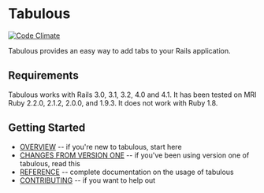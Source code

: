 # Tabulous

[![Code Climate](https://codeclimate.com/github/techiferous/tabulous.png)](https://codeclimate.com/github/techiferous/tabulous)

Tabulous provides an easy way to add tabs to your Rails application.

## Requirements

Tabulous works with Rails 3.0, 3.1, 3.2, 4.0 and 4.1.  It has been tested on MRI Ruby 2.2.0, 2.1.2, 2.0.0, and 1.9.3.  It does not work with Ruby 1.8.

## Getting Started

* [OVERVIEW](OVERVIEW.md) -- if you're new to tabulous, start here
* [CHANGES FROM VERSION ONE](CHANGES_FROM_VERSION_ONE.md) -- if you've been using version one of tabulous, read this
* [REFERENCE](REFERENCE.md) -- complete documentation on the usage of tabulous
* [CONTRIBUTING](CONTRIBUTING.md) -- if you want to help out
